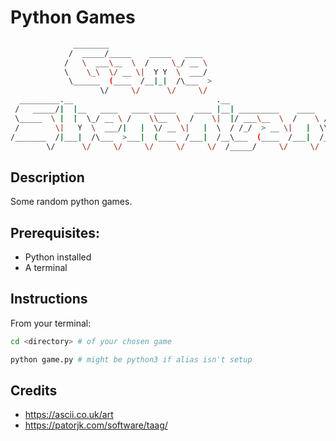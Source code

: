 # Python Games

``` bash
              ________                                                       
             /  _____/_____    _____   ____                                  
            /   \  ___\__  \  /     \_/ __ \                                 
            \    \_\  \/ __ \|  Y Y  \  ___/                                 
             \______  (____  /__|_|  /\___  >                                
                    \/     \/      \/     \/                                 
  _________.__                                .__                            
 /   _____/|  |__   ____   ____ _____    ____ |__| _________    ____   ______
 \_____  \ |  |  \_/ __ \ /    \\__  \  /    \|  |/ ___\__  \  /    \ /  ___/
 /        \|   Y  \  ___/|   |  \/ __ \|   |  \  / /_/  > __ \|   |  \\___ \ 
/_______  /|___|  /\___  >___|  (____  /___|  /__\___  (____  /___|  /____  >
        \/      \/     \/     \/     \/     \/  /_____/     \/     \/     \/ 

```

## Description

Some random python games.

## Prerequisites:

- Python installed
- A terminal

## Instructions

From your terminal:

``` bash
cd <directory> # of your chosen game

python game.py # might be python3 if alias isn't setup
```

## Credits

 - <https://ascii.co.uk/art>
 - <https://patorjk.com/software/taag/>

